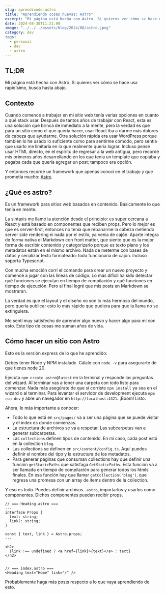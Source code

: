 ```yaml
---
slug: aprendiendo-astro
title: "Aprendiendo cosas nuevas: Astro"
excerpt: "Mi página está hecha con Astro. Si quieres ver cómo se hace usa rapidísimo, dale una leída."
date: 2024-08-30T11:21:00
image: "../../../assets/blog/2024/08/astro.jpeg"
category: dev
tags:
  - personal
  - dev
  - astro
---
```

## TL;DR
Mi página está hecha con Astro. Si quieres ver cómo se hace usa rapidísimo, busca hasta abajo.

## Contexto
Cuando comencé a trabajar en mi sitio web tenía varias opciones en cuanto a qué stack usar. Después de tantos años de trabajar con React, esta es una solución que brinca de inmediato a la mente, pero la verdad es que para un sitio como el que quería hacer, usar React iba a darme más dolores de cabeza que ayudarme. Otra solución rápida era usar WordPress porque también lo he usado lo suficiente como para sentirme cómodo, pero sentía que usarlo me limitaría en lo que realmente quería lograr. Incluso pensé usar HTML directo, en el espíritu de regresar a la web antigua, pero recordé mis primeros años desarrollando en los que tenía un template que copiaba y pegaba cada que quería agregar un post; tampoco era opción.

Y entonces recordé un framework que apenas conocí en el trabajo y que prometía mucho: [Astro](https://astro.build/).

## ¿Qué es astro?
Es un framework para sitios web basados en contenido. Básicamente lo que tenía en mente.

La sintaxis me llamó la atención desde el principio: es super cercana a React y está basado en componentes que reciben props. Pero lo mejor es que es server-first, entonces no tenía que rebanarme la cabeza metiendo server side rendering ni nada por el estilo, ya venía de cajón. Aparte integra de forma nativa el Markdown con front matter, que siento que es la mejor forma de escribir contenido y categorizarlo porque es texto plano y los metadatos están en el mismo archivo. Nada de meterme con bases de datos y serializar texto formateado: todo funcionaría de cajón. Incluso soporta Typescript.

Con mucha emoción corrí el comando para crear un nuevo proyecto y comencé a jugar con las líneas de código. Lo más difícil ha sido detectar qué funciones se ejecutan en tiempo de compilación y qué funciones en tiempo de ejecución. Pero al final logré que mis posts en Markdown se mostraran.

La verdad es que el layout y el diseño no son lo más hermoso del mundo, pero quería publicar esto lo más rápido que pudiera para que la llama no se extinguiera.

Me sentí muy satisfecho de aprender algo nuevo y hacer algo para mí con esto. Este tipo de cosas me suman años de vida.

## Cómo hacer un sitio con Astro
Esto es la versión express de lo que he aprendido:

Debes tener Node y NPM instalado. Cálale con `node -v` para asegurarte de que tienes node 20.

Ejecuta `npm create astro@latest` en la terminal y responde las preguntas del wizard. Al terminar vas a tener una carpeta con todo listo para comenzar. Nada más asegúrate de que sí corriste `npm install` ya sea en el wizard o al terminar. Para levantar el servidor de development ejecuta `npm run dev` y abre un navegador en `http://localhost:4321`. ¡Boom! Listo.

Ahora, lo más importante a conocer:
* Todo lo que está en `src/pages/` va a ser una página que se puede visitar y el index es donde comienzas.
* La estructura de archivos se va a respetar. Las subcarpetas van a generar subcarpetas.
* Las `collections` definen tipos de contenido. En mi caso, cada post está en la collection `blog`.
* Las collections se definen en `src/content/config.ts`. Aquí puedes definir el nombre del tipo y la estructura de los metadatos.
* Para generar páginas que consuman collections hay que definir una función `getStaticPaths` que satisfaga `GetStaticPaths`. Esta función va a ser llamada en tiempo de compilación para generar todos los htmls finales. En esa función hay que llamar `getCollection('blog')`, que regresa una promesa con un array de items dentro de la collection.

Y eso es todo. Puedes definir archivos `.astro`, importarlos y usarlos como componentes. Dichos componentes pueden recibir props.

```astro
// === Heading.astro ===
---
interface Props {
  text: string;
  link?: string;
}

const { text, link } = Astro.props;
---

<h2>
  {link !== undefined ? <a href={link}>{text}</a> : text}
</h2>


// === index.astro ===
<Heading text="Home" link="/" />
```

Probablemente haga más posts respecto a lo que vaya aprendiendo de esto.
